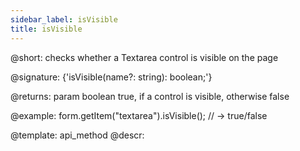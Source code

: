 ```yaml
---
sidebar_label: isVisible
title: isVisible
---          
```


@short: checks whether a Textarea control is visible on the page

@signature: {'isVisible(name?: string): boolean;'}

@returns:
param   boolean     true, if a control is visible, otherwise false


@example:
form.getItem("textarea").isVisible(); 
// -> true/false

@template: api_method
@descr:



